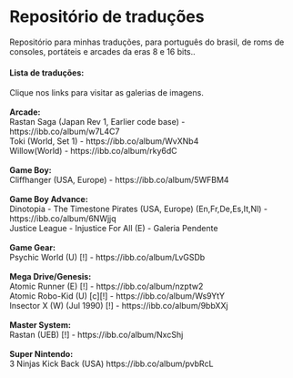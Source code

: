 # Repositório de traduções
Repositório para minhas traduções, para português do brasil, de roms de consoles, portáteis e arcades da eras 8 e 16 bits..

<h4>Lista de traduções:</h4>
Clique nos links para visitar as galerias de imagens.
<br>
<br>
<b>Arcade:</b><br>
Rastan Saga (Japan Rev 1, Earlier code base) - https://ibb.co/album/w7L4C7 
<br>
Toki (World, Set 1) - https://ibb.co/album/WvXNb4
<br>
Willow(World) - https://ibb.co/album/rky6dC
<br>
<br>
<b>Game Boy:</b><br>
Cliffhanger (USA, Europe) - https://ibb.co/album/5WFBM4<br>
<br>
<b>Game Boy Advance:</b><br>
Dinotopia - The Timestone Pirates (USA, Europe) (En,Fr,De,Es,It,Nl) - https://ibb.co/album/6NWjjq<br>
Justice League - Injustice For All (E) - Galeria Pendente
<br>
<br>
<b>Game Gear:</b><br>
Psychic World (U) [!] - https://ibb.co/album/LvGSDb
<br>
<br>
<b>Mega Drive/Genesis:</b><br>
Atomic Runner (E) [!] - https://ibb.co/album/nzptw2<br>
Atomic Robo-Kid (U) [c][!] - https://ibb.co/album/Ws9YtY<br>
Insector X (W) (Jul 1990) [!] - https://ibb.co/album/9bbXXj
<br>
<br>
<b>Master System:</b><br>
Rastan (UEB) [!] - https://ibb.co/album/NxcShj
<br>
<br>
<b>Super Nintendo:</b><br>
3 Ninjas Kick Back (USA) https://ibb.co/album/pvbRcL
